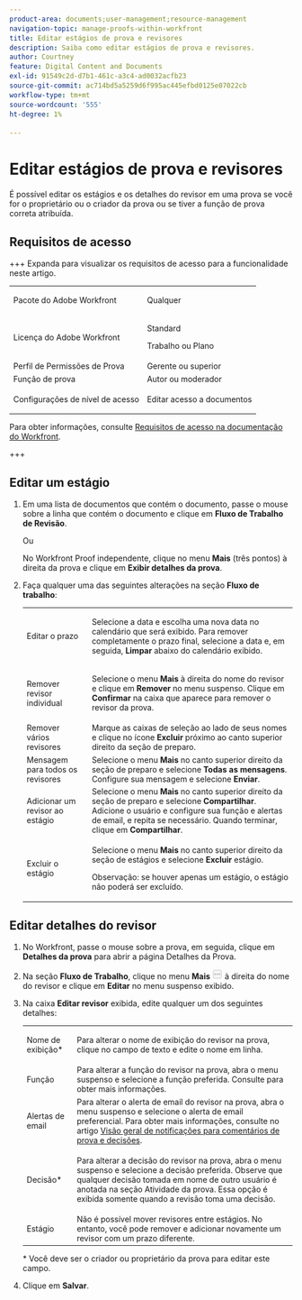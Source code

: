 ```yaml
---
product-area: documents;user-management;resource-management
navigation-topic: manage-proofs-within-workfront
title: Editar estágios de prova e revisores
description: Saiba como editar estágios de prova e revisores.
author: Courtney
feature: Digital Content and Documents
exl-id: 91549c2d-d7b1-461c-a3c4-ad0032acfb23
source-git-commit: ac714bd5a5259d6f995ac445efbd0125e07022cb
workflow-type: tm+mt
source-wordcount: '555'
ht-degree: 1%

---
```


# Editar estágios de prova e revisores

É possível editar os estágios e os detalhes do revisor em uma prova se você for o proprietário ou o criador da prova ou se tiver a função de prova correta atribuída.

## Requisitos de acesso

+++ Expanda para visualizar os requisitos de acesso para a funcionalidade neste artigo.

<table style="table-layout:auto"> 
 <col> 
 <col> 
 <tbody> 
  <tr> 
   <td role="rowheader">Pacote do Adobe Workfront</td> 
   <td> <p>Qualquer</p> </td> 
  </tr> 
  <tr> 
   <td role="rowheader">Licença do Adobe Workfront</td> 
   <td> 
   <p>Standard</p>
   <p>Trabalho ou Plano</p>
   </td> 
  </tr> 
  <tr> 
   <td role="rowheader">Perfil de Permissões de Prova </td> 
   <td>Gerente ou superior</td> 
  </tr> 
  <tr> 
   <td role="rowheader">Função de prova</td> 
   <td>Autor ou moderador </td> 
  </tr> 
  <tr> 
   <td role="rowheader">Configurações de nível de acesso</td> 
   <td> <p>Editar acesso a documentos</p> </td> 
  </tr> 
 </tbody> 
</table>

Para obter informações, consulte [Requisitos de acesso na documentação do Workfront](/help/quicksilver/administration-and-setup/add-users/access-levels-and-object-permissions/access-level-requirements-in-documentation.md).

+++

## Editar um estágio

1. Em uma lista de documentos que contém o documento, passe o mouse sobre a linha que contém o documento e clique em **Fluxo de Trabalho de Revisão**.

   Ou

   No Workfront Proof independente, clique no menu **Mais** (três pontos) à direita da prova e clique em **Exibir detalhes da prova**.

1. Faça qualquer uma das seguintes alterações na seção **Fluxo de trabalho**:

   <table style="table-layout:auto"> 
    <col> 
    <col> 
    <tbody> 
     <tr> 
      <td role="rowheader">Editar o prazo</td> 
      <td> <p>Selecione a data e escolha uma nova data no calendário que será exibido. Para remover completamente o prazo final, selecione a data e, em seguida, <strong>Limpar</strong> abaixo do calendário exibido.</p> </td> 
     </tr> 
     <tr> 
      <td role="rowheader">Remover revisor individual</td> 
      <td> <p>Selecione o menu <strong>Mais</strong> à direita do nome do revisor e clique em <strong>Remover</strong> no menu suspenso. Clique em <strong>Confirmar</strong> na caixa que aparece para remover o revisor da prova.</p> </td> 
     </tr> 
     <tr> 
      <td role="rowheader">Remover vários revisores</td> 
      <td>Marque as caixas de seleção ao lado de seus nomes e clique no ícone <strong>Excluir</strong> próximo ao canto superior direito da seção de preparo.</td> 
     </tr> 
     <tr> 
      <td role="rowheader">Mensagem para todos os revisores</td> 
      <td>Selecione o menu <strong>Mais</strong> no canto superior direito da seção de preparo e selecione <strong>Todas as mensagens</strong>. Configure sua mensagem e selecione <strong>Enviar</strong>.</td> 
     </tr> 
     <tr> 
      <td role="rowheader">Adicionar um revisor ao estágio</td> 
      <td>Selecione o menu <strong>Mais</strong> no canto superior direito da seção de preparo e selecione <strong>Compartilhar</strong>. Adicione o usuário e configure sua função e alertas de email, e repita se necessário. Quando terminar, clique em <strong>Compartilhar</strong>.</td> 
     </tr> 
     <tr> 
      <td role="rowheader">Excluir o estágio</td> 
      <td> <p>Selecione o menu <strong>Mais</strong> no canto superior direito da seção de estágios e selecione <strong>Excluir</strong> estágio.</p> <p>Observação: se houver apenas um estágio, o estágio não poderá ser excluído.</p> </td> 
     </tr> 
    </tbody> 
   </table>

## Editar detalhes do revisor

1. No Workfront, passe o mouse sobre a prova, em seguida, clique em **Detalhes da prova** para abrir a página Detalhes da Prova.
1. Na seção **Fluxo de Trabalho**, clique no menu **Mais** ![Mais menu](assets/more-button-small.png) à direita do nome do revisor e clique em **Editar** no menu suspenso exibido.

1. Na caixa **Editar revisor** exibida, edite qualquer um dos seguintes detalhes:

   <table style="table-layout:auto"> 
    <col> 
    <col> 
    <tbody> 
     <tr> 
      <td role="rowheader">Nome de exibição*</td> 
      <td> <p>Para alterar o nome de exibição do revisor na prova, clique no campo de texto e edite o nome em linha.</p> </td> 
     </tr> 
     <tr> 
      <td role="rowheader">Função</td> 
      <td>Para alterar a função do revisor na prova, abra o menu suspenso e selecione a função preferida. Consulte para obter mais informações.</td> 
     </tr> 
     <tr> 
      <td role="rowheader">Alertas de email</td> 
      <td>Para alterar o alerta de email do revisor na prova, abra o menu suspenso e selecione o alerta de email preferencial. Para obter mais informações, consulte no artigo <a href="../../../review-and-approve-work/proofing/proofing-overview/notifications-proof-comments-decisions.md" class="MCXref xref">Visão geral de notificações para comentários de prova e decisões</a>.</td> 
     </tr> 
     <tr data-mc-conditions=""> 
      <td role="rowheader">Decisão*</td> 
      <td> <p>Para alterar a decisão do revisor na prova, abra o menu suspenso e selecione a decisão preferida. Observe que qualquer decisão tomada em nome de outro usuário é anotada na seção Atividade da prova. Essa opção é exibida somente quando a revisão toma uma decisão.</p> </td> 
     </tr> 
     <tr> 
      <td role="rowheader">Estágio</td> 
      <td>Não é possível mover revisores entre estágios. No entanto, você pode remover e adicionar novamente um revisor com um prazo diferente.</td> 
     </tr> 
    </tbody> 
   </table>

   &#42; Você deve ser o criador ou proprietário da prova para editar este campo.

1. Clique em **Salvar**.
